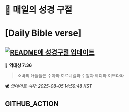 # 🙏 매일의 성경 구절
# [Daily Bible verse]
## [![README에 성경구절 업데이트](https://github.com/DONGSUKA/first_test/actions/workflows/update-readme-bible.yml/badge.svg)](https://github.com/DONGSUKA/first_test/actions/workflows/update-readme-bible.yml)
<!-- START_BIBLE_VERSE -->
📖 **역대상 7:36**
> 소바의 아들들은 수아와 하르네벨과 수알과 베리와 이므라와

🕊️ _업데이트 시각: 2025-08-05 14:59:48 KST_
  <!-- END_BIBLE_VERSE -->
## GITHUB_ACTION
